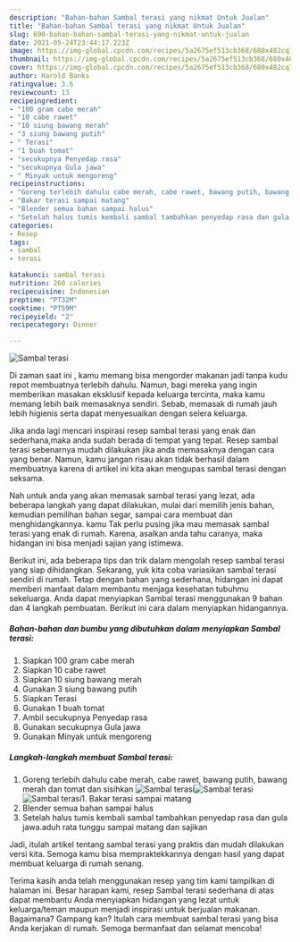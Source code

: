 ```yaml
---
description: "Bahan-bahan Sambal terasi yang nikmat Untuk Jualan"
title: "Bahan-bahan Sambal terasi yang nikmat Untuk Jualan"
slug: 690-bahan-bahan-sambal-terasi-yang-nikmat-untuk-jualan
date: 2021-05-24T23:44:17.223Z
image: https://img-global.cpcdn.com/recipes/5a2675ef513cb368/680x482cq70/sambal-terasi-foto-resep-utama.jpg
thumbnail: https://img-global.cpcdn.com/recipes/5a2675ef513cb368/680x482cq70/sambal-terasi-foto-resep-utama.jpg
cover: https://img-global.cpcdn.com/recipes/5a2675ef513cb368/680x482cq70/sambal-terasi-foto-resep-utama.jpg
author: Harold Banks
ratingvalue: 3.6
reviewcount: 13
recipeingredient:
- "100 gram cabe merah"
- "10 cabe rawet"
- "10 siung bawang merah"
- "3 siung bawang putih"
- " Terasi"
- "1 buah tomat"
- "secukupnya Penyedap rasa"
- "secukupnya Gula jawa"
- " Minyak untuk mengoreng"
recipeinstructions:
- "Goreng terlebih dahulu cabe merah, cabe rawet, bawang putih, bawang merah dan tomat dan sisihkan"
- "Bakar terasi sampai matang"
- "Blender semua bahan sampai halus"
- "Setelah halus tumis kembali sambal tambahkan penyedap rasa dan gula jawa.aduh rata tunggu sampai matang dan sajikan"
categories:
- Resep
tags:
- sambal
- terasi

katakunci: sambal terasi 
nutrition: 260 calories
recipecuisine: Indonesian
preptime: "PT32M"
cooktime: "PT59M"
recipeyield: "2"
recipecategory: Dinner

---
```



![Sambal terasi](https://img-global.cpcdn.com/recipes/5a2675ef513cb368/680x482cq70/sambal-terasi-foto-resep-utama.jpg)

Di zaman  saat ini , kamu memang bisa mengorder makanan jadi tanpa kudu repot membuatnya terlebih dahulu. Namun, bagi mereka yang ingin memberikan masakan eksklusif kepada keluarga tercinta, maka kamu memang lebih baik memasaknya sendiri. Sebab, memasak di rumah jauh lebih higienis serta dapat menyesuaikan dengan selera keluarga.

Jika anda lagi mencari inspirasi resep sambal terasi yang enak dan sederhana,maka anda sudah berada di tempat yang tepat. Resep sambal terasi  sebenarnya mudah dilakukan jika anda memasaknya dengan cara yang benar. Namun, kamu jangan risau akan tidak berhasil dalam membuatnya 
karena di artikel ini kita akan mengupas sambal terasi dengan seksama.  



Nah untuk anda yang akan memasak sambal terasi yang lezat, ada beberapa langkah yang dapat dilakukan, mulai dari memilih jenis bahan, kemudian pemilihan bahan segar, sampai cara membuat dan menghidangkannya. kamu Tak perlu pusing jika mau memasak sambal terasi yang enak di rumah. Karena, asalkan anda  tahu caranya, maka hidangan ini bisa menjadi sajian yang istimewa.

Berikut ini, ada beberapa tips dan trik dalam mengolah resep sambal terasi yang siap dihidangkan. Sekarang, yuk kita coba variasikan sambal terasi sendiri di rumah. Tetap dengan bahan yang sederhana, hidangan ini dapat memberi manfaat dalam membantu menjaga kesehatan tubuhmu sekeluarga. Anda dapat menyiapkan Sambal terasi menggunakan 9 bahan dan 4 langkah pembuatan. Berikut ini cara dalam menyiapkan hidangannya.

<!--inarticleads1-->

##### Bahan-bahan dan bumbu yang dibutuhkan dalam menyiapkan Sambal terasi:

1. Siapkan 100 gram cabe merah
1. Siapkan 10 cabe rawet
1. Siapkan 10 siung bawang merah
1. Gunakan 3 siung bawang putih
1. Siapkan  Terasi
1. Gunakan 1 buah tomat
1. Ambil secukupnya Penyedap rasa
1. Gunakan secukupnya Gula jawa
1. Gunakan  Minyak untuk mengoreng




<!--inarticleads2-->

##### Langkah-langkah membuat Sambal terasi:

1. Goreng terlebih dahulu cabe merah, cabe rawet, bawang putih, bawang merah dan tomat dan sisihkan
<img src="https://img-global.cpcdn.com/steps/c052a68036a999e4/160x128cq70/sambal-terasi-langkah-memasak-1-foto.jpg" alt="Sambal terasi"><img src="https://img-global.cpcdn.com/steps/7a2c1df2676ec887/160x128cq70/sambal-terasi-langkah-memasak-1-foto.jpg" alt="Sambal terasi"><img src="https://img-global.cpcdn.com/steps/d92c0b47893170ea/160x128cq70/sambal-terasi-langkah-memasak-1-foto.jpg" alt="Sambal terasi">1. Bakar terasi sampai matang
1. Blender semua bahan sampai halus
1. Setelah halus tumis kembali sambal tambahkan penyedap rasa dan gula jawa.aduh rata tunggu sampai matang dan sajikan




Jadi, itulah artikel tentang  sambal terasi  yang praktis dan mudah dilakukan versi kita. Semoga kamu bisa mempraktekkannya dengan hasil yang dapat membuat keluarga di rumah senang. 

Terima kasih anda telah menggunakan resep yang tim kami tampilkan di halaman ini. Besar harapan kami, resep  Sambal terasi sederhana di atas dapat membantu Anda menyiapkan hidangan yang lezat untuk keluarga/teman maupun menjadi inspirasi untuk berjualan makanan. Bagaimana? Gampang kan? Itulah cara membuat sambal terasi yang bisa Anda kerjakan di rumah. Semoga bermanfaat dan selamat mencoba!

